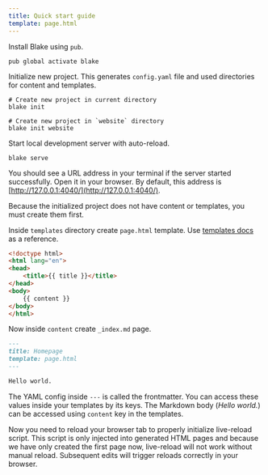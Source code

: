 ```yaml
---
title: Quick start guide
template: page.html
---
```


Install Blake using `pub`.

```text
pub global activate blake
```

Initialize new project. This generates `config.yaml` file and 
used directories for content and templates.

```text
# Create new project in current directory
blake init

# Create new project in `website` directory
blake init website
```

Start local development server with auto-reload.

```text
blake serve
```

You should see a URL address in your terminal if the server started 
successfully. Open it in your browser. By default, this address is [http://127.0.0.1:4040/](http://127.0.0.1:4040/).

Because the initialized project does not have content or templates, 
you must create them first.

Inside `templates` directory create `page.html` template. Use [templates docs](https://vaetas.github.io/blake/docs/templates/) 
as a reference.

```html
<!doctype html>
<html lang="en">
<head>
    <title>{{ title }}</title>
</head>
<body>
    {{ content }}
</body>
</html>
```

Now inside `content` create `_index.md` page.

```markdown
---
title: Homepage
template: page.html
---

Hello world.
```

The YAML config inside `---` is called the frontmatter. You can access these values inside 
your templates by its keys. The Markdown body (*Hello world.*) can be accessed using `content` key 
in the templates.

Now you need to reload your browser tab to properly initialize live-reload script. This 
script is only injected into generated HTML pages and because we have only created the first 
page now, live-reload will not work without manual reload. Subsequent edits will trigger 
reloads correctly in your browser.
